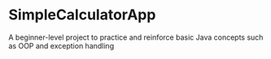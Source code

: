 # SimpleCalculatorApp
A beginner-level project to practice and reinforce basic Java concepts such as OOP and exception handling
